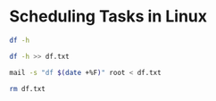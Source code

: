 # Scheduling Tasks in Linux

```sh
df -h

df -h >> df.txt

mail -s "df $(date +%F)" root < df.txt

rm df.txt
```
